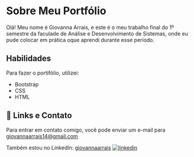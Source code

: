 # Sobre Meu Portfólio

Olá! Meu nome é Giovanna Arrais, e este é o meu trabalho final do 1º semestre da faculade de Análise e Desenvolvimento de Sistemas, onde eu pude colocar em prática oque aprendi durante esse período.


## Habilidades
Para fazer o portifólio, utilizei:
- Bootstrap
- CSS
- HTML


## 🔗 Links e Contato
Para entrar em contato comigo, você pode enviar um e-mail para giovannaarrais14@gmail.com

Também estou no LinkedIn: [giovannaarrais](https://www.linkedin.com/in/giovannaarrais/)
[![linkedin](https://img.shields.io/badge/linkedin-0A66C2?style=for-the-badge&logo=linkedin&logoColor=white)](https://www.linkedin.com/in/giovannaarrais/)
